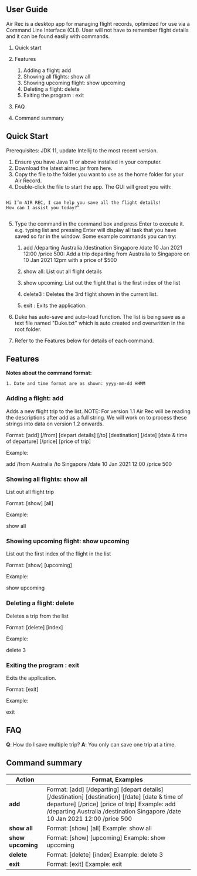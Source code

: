 ## User Guide

Air Rec is a desktop app for managing flight records, optimized for use via a Command Line Interface (CLI). User will not have to remember flight details and it can be found easily with commands.

1. Quick start
1. Features
	1. Adding a flight: add
	1. Showing all flights: show all
	1. Showing upcoming flight: show upcoming
	1. Deleting a flight: delete
	1. Exiting the program : exit

1. FAQ
1. Command summary





## Quick Start

Prerequisites: JDK 11, update Intellij to the most recent version.

1. Ensure you have Java 11 or above installed in your computer.
2. Download the latest airrec.jar from here.
3. Copy the file to the folder you want to use as the home folder for your Air Record.
4. Double-click the file to start the app. The GUI will greet you with:
```
    
Hi I’m AIR REC, I can help you save all the flight details!
How can I assist you today?”
	
   ```
 5. Type the command in the command box and press Enter to execute it. e.g. typing list and pressing Enter will display all task that you have saved so far in the window.
Some example commands you can try:

	1. add /departing Australia /destination Singapore /date 10 Jan 2021 12:00 /price 500: Add a trip departing from Australia to Singapore on 10 Jan 2021 12pm with a price of $500

	1. show all: List out all flight details

	1. show upcoming: List out the flight that is the first index of the list

	1. delete3 : Deletes the 3rd flight shown in the current list.

	1. exit : Exits the application.

6. Duke has auto-save and auto-load function. The list is being save as a text file named "Duke.txt" which is auto created and overwritten in the root folder.

7. Refer to the Features below for details of each command.

## Features

<b>Notes about the command format:</b>

	1. Date and time format are as shown: yyyy-mm-dd HHMM

### Adding a flight: add

Adds a new flight trip to the list.
NOTE: For version 1.1 Air Rec will be reading the descriptions after add as a full string. We will work on to process these strings into data on version 1.2 onwards.

Format: [add] [/from] [depart details] [/to] [destination] [/date] [date & time of departure] [/price] [price of trip]

Example: 

add /from Australia /to Singapore /date 10 Jan 2021 12:00 /price 500


### Showing all flights: show all

List out all flight trip

Format: [show] [all]

Example:

show all


### Showing upcoming flight: show upcoming

List out the first index of the flight in the list

Format: [show] [upcoming]

Example: 

show upcoming


### Deleting a flight: delete

Deletes a trip from the list

Format: [delete] [index]

Example:

delete 3

### Exiting the program : exit

Exits the application.

Format: [exit]

Example:

exit


## FAQ

<b>Q</b>: How do I save multiple trip?
<b>A</b>: You only can save one trip at a time.

## Command summary

Action | Format, Examples
------------ | -------------
<b>add</b> | Format: [add] [/departing] [depart details] [/destination] [destination] [/date] [date & time of departure] [/price] [price of trip] Example: add /departing Australia /destination Singapore /date 10 Jan 2021 12:00 /price 500
<b>show all</b> | Format: [show] [all] Example: show all
<b>show upcoming</b> | Format: [show] [upcoming] Example: show upcoming
<b>delete</b> | Format: [delete] [index] Example: delete 3
<b>exit</b> | Format: [exit] Example: exit
